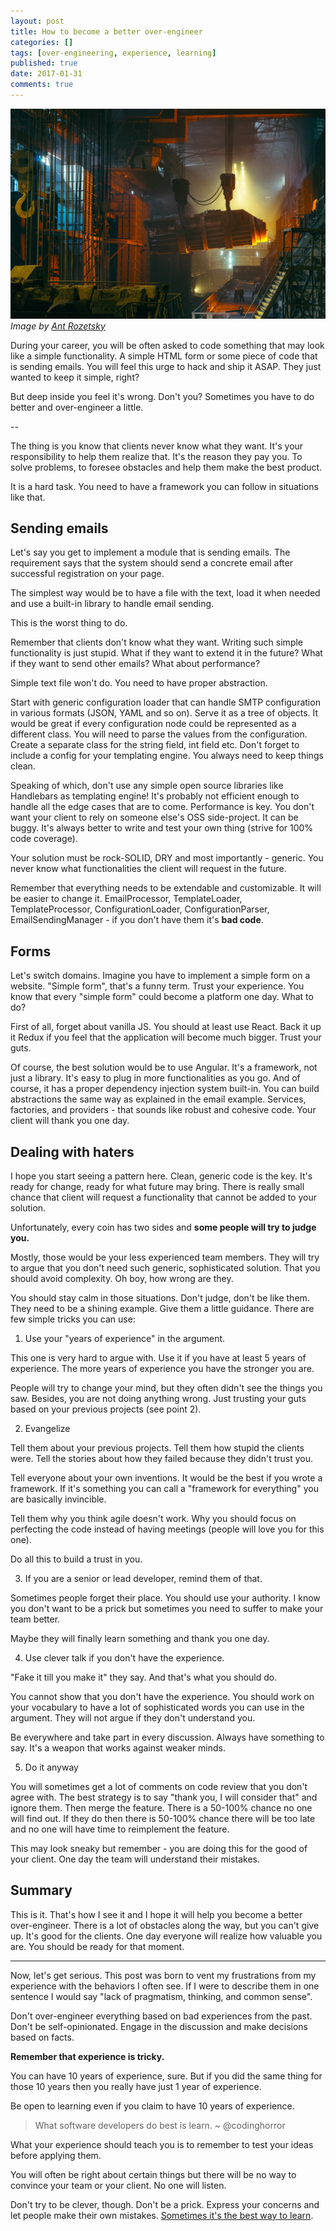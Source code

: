 ```yaml
---
layout: post
title: How to become a better over-engineer
categories: []
tags: [over-engineering, experience, learning]
published: true
date: 2017-01-31
comments: true
---
```


![React](/img/over-engineering.jpg)
*Image by [Ant Rozetsky](https://unsplash.com/@rozetsky)*

During your career, you will be often asked to code something that may look like a simple functionality. A simple HTML form or some piece of code that is sending emails. You will feel this urge to hack and ship it ASAP. They just wanted to keep it simple, right?

But deep inside you feel it's wrong. Don't you? Sometimes you have to do better and over-engineer a little.

<span class="more">--</span>

The thing is you know that clients never know what they want. It's your responsibility to help them realize that. It's the reason they pay you. To solve problems, to foresee obstacles and help them make the best product.

It is a hard task. You need to have a framework you can follow in situations like that.

## Sending emails

Let's say you get to implement a module that is sending emails. The requirement says that the system should send a concrete email after successful registration on your page.

The simplest way would be to have a file with the text, load it when needed and use a built-in library to handle email sending.

This is the worst thing to do.

Remember that clients don't know what they want. Writing such simple functionality is just stupid. What if they want to extend it in the future? What if they want to send other emails? What about performance?

Simple text file won't do. You need to have proper abstraction.

Start with generic configuration loader that can handle SMTP configuration in various formats (JSON, YAML and so on). Serve it as a tree of objects. It would be great if every configuration node could be represented as a different class. You will need to parse the values from the configuration. Create a separate class for the string field, int field etc. Don't forget to include a config for your templating engine. You always need to keep things clean.

Speaking of which, don't use any simple open source libraries like Handlebars as templating engine! It's probably not efficient enough to handle all the edge cases that are to come. Performance is key. You don't want your client to rely on someone else's OSS side-project. It can be buggy. It's always better to write and test your own thing (strive for 100% code coverage).

Your solution must be rock-SOLID, DRY and most importantly - generic. You never know what functionalities the client will request in the future.

Remember that everything needs to be extendable and customizable. It will be easier to change it. EmailProcessor, TemplateLoader, TemplateProcessor, ConfigurationLoader, ConfigurationParser, EmailSendingManager - if you don't have them it's **bad code**.

## Forms

Let's switch domains. Imagine you have to implement a simple form on a website. "Simple form", that's a funny term. Trust your experience. You know that every "simple form" could become a platform one day. What to do?

First of all, forget about vanilla JS. You should at least use React. Back it up it Redux if you feel that the application will become much bigger. Trust your guts.

Of course, the best solution would be to use Angular. It's a framework, not just a library. It's easy to plug in more functionalities as you go. And of course, it has a proper dependency injection system built-in. You can build abstractions the same way as explained in the email example. Services, factories, and providers - that sounds like robust and cohesive code. Your client will thank you one day.

## Dealing with haters

I hope you start seeing a pattern here. Clean, generic code is the key. It's ready for change, ready for what future may bring. There is really small chance that client will request a functionality that cannot be added to your solution.

Unfortunately, every coin has two sides and **some people will try to judge you.**

Mostly, those would be your less experienced team members. They will try to argue that you don't need such generic, sophisticated solution. That you should avoid complexity. Oh boy, how wrong are they.

You should stay calm in those situations. Don't judge, don't be like them. They need to be a shining example. Give them a little guidance. There are few simple tricks you can use:

1) Use your "years of experience" in the argument.

This one is very hard to argue with. Use it if you have at least 5 years of experience. The more years of experience you have the stronger you are.

People will try to change your mind, but they often didn't see the things you saw. Besides, you are not doing anything wrong. Just trusting your guts based on your previous projects (see point 2).

2) Evangelize

Tell them about your previous projects. Tell them how stupid the clients were. Tell the stories about how they failed because they didn't trust you.

Tell everyone about your own inventions. It would be the best if you wrote a framework. If it's something you can call a "framework for everything" you are basically invincible.

Tell them why you think agile doesn't work. Why you should focus on perfecting the code instead of having meetings (people will love you for this one).

Do all this to build a trust in you.

3) If you are a senior or lead developer, remind them of that.

Sometimes people forget their place. You should use your authority. I know you don't want to be a prick but sometimes you need to suffer to make your team better.

Maybe they will finally learn something and thank you one day.

4) Use clever talk if you don't have the experience.

"Fake it till you make it" they say. And that's what you should do.

You cannot show that you don't have the experience. You should work on your vocabulary to have a lot of sophisticated words you can use in the argument. They will not argue if they don't understand you.

Be everywhere and take part in every discussion. Always have something to say. It's a weapon that works against weaker minds.

5) Do it anyway

You will sometimes get a lot of comments on code review that you don't agree with. The best strategy is to say "thank you, I will consider that" and ignore them. Then merge the feature. There is a 50-100% chance no one will find out. If they do then there is 50-100% chance there will be too late and no one will have time to reimplement the feature.

This may look sneaky but remember - you are doing this for the good of your client. One day the team will understand their mistakes.

## Summary

This is it. That's how I see it and I hope it will help you become a better over-engineer. There is a lot of obstacles along the way, but you can't give up. It's good for the clients. One day everyone will realize how valuable you are. You should be ready for that moment.

---

Now, let's get serious. This post was born to vent my frustrations from my experience with the behaviors I often see. If I were to describe them in one sentence I would say "lack of pragmatism, thinking, and common sense".

Don't over-engineer everything based on bad experiences from the past. Don't be self-opinionated. Engage in the discussion and make decisions based on facts.

**Remember that experience is tricky.**

You can have 10 years of experience, sure. But if you did the same thing for those 10 years then you really have just 1 year of experience.

Be open to learning even if you claim to have 10 years of experience.

> What software developers do best is learn. ~ @codinghorror

What your experience should teach you is to remember to test your ideas before applying them.

You will often be right about certain things but there will be no way to convince your team or your client. No one will listen.

Don't try to be clever, though. Don't be a prick. Express your concerns and let people make their own mistakes. [Sometimes it's the best way to learn](http://aimforsimplicity.com/post/thesuperpowerofmakingmistakes/).
